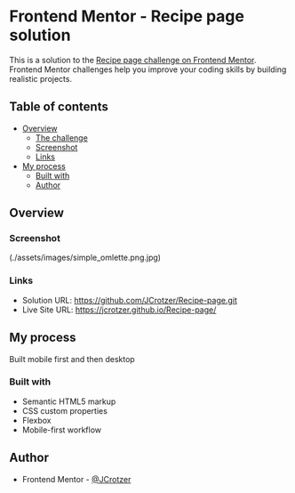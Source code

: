 # Frontend Mentor - Recipe page solution

This is a solution to the [Recipe page challenge on Frontend Mentor](https://www.frontendmentor.io/challenges/recipe-page-KiTsR8QQKm). Frontend Mentor challenges help you improve your coding skills by building realistic projects.

## Table of contents

- [Overview](#overview)
  - [The challenge](#the-challenge)
  - [Screenshot](#screenshot)
  - [Links](#links)
- [My process](#my-process)
  - [Built with](#built-with)
  - [Author](#author)

## Overview

### Screenshot

(./assets/images/simple_omlette.png.jpg)

### Links

- Solution URL: https://github.com/JCrotzer/Recipe-page.git
- Live Site URL: https://jcrotzer.github.io/Recipe-page/

## My process

Built mobile first and then desktop

### Built with

- Semantic HTML5 markup
- CSS custom properties
- Flexbox
- Mobile-first workflow

## Author

- Frontend Mentor - [@JCrotzer](https://www.frontendmentor.io/profile/JCrotzer)
